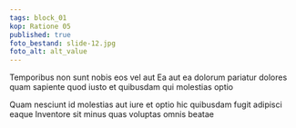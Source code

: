 ```yaml
---
tags: block_01
kop: Ratione 05
published: true
foto_bestand: slide-12.jpg
foto_alt: alt_value
---
```


Temporibus non sunt nobis eos vel aut Ea aut ea dolorum pariatur dolores quam sapiente quod iusto et quibusdam qui molestias optio

Quam nesciunt id molestias aut iure et optio hic quibusdam fugit adipisci eaque Inventore sit minus quas voluptas omnis beatae
